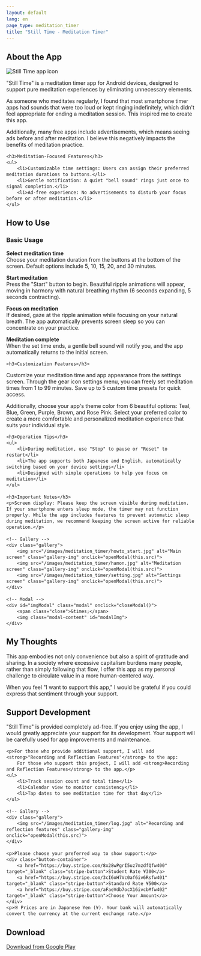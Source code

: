 ```yaml
---
layout: default
lang: en
page_type: meditation_timer
title: "Still Time - Meditation Timer"
---
```


<!-- About the App -->
<section id="about">
    <h2>About the App</h2>
    <img src="/images/meditation_timer/meditation_timer_icon.png" alt="Still Time app icon" class="app-icon">
    <p>"Still Time" is a meditation timer app for Android devices, designed to support pure meditation experiences by eliminating unnecessary elements.</p>
    <p>As someone who meditates regularly, I found that most smartphone timer apps had sounds that were too loud or kept ringing indefinitely, which didn't feel appropriate for ending a meditation session. This inspired me to create this app.</p>
    <p>Additionally, many free apps include advertisements, which means seeing ads before and after meditation. I believe this negatively impacts the benefits of meditation practice.</p>

    <h3>Meditation-Focused Features</h3>
    <ul>
        <li>Customizable time settings: Users can assign their preferred meditation durations to buttons.</li>
        <li>Gentle notification: A quiet "bell sound" rings just once to signal completion.</li>
        <li>Ad-free experience: No advertisements to disturb your focus before or after meditation.</li>
    </ul>
</section>

<!-- How to Use -->
<section id="how-to-use">
    <h2>How to Use</h2>
    <h3>Basic Usage</h3>
    <p><strong>Select meditation time</strong><br>Choose your meditation duration from the buttons at the bottom of the screen. Default options include 5, 10, 15, 20, and 30 minutes.</p>
    <p><strong>Start meditation</strong><br>Press the "Start" button to begin. Beautiful ripple animations will appear, moving in harmony with natural breathing rhythm (6 seconds expanding, 5 seconds contracting).</p>
    <p><strong>Focus on meditation</strong><br>If desired, gaze at the ripple animation while focusing on your natural breath. The app automatically prevents screen sleep so you can concentrate on your practice.</p>
    <p><strong>Meditation complete</strong><br>When the set time ends, a gentle bell sound will notify you, and the app automatically returns to the initial screen.</p>

    <h3>Customization Features</h3>
   <p>Customize your meditation time and app appearance from the settings screen. Through the gear icon settings menu, you can freely set meditation times from 1 to 99 minutes. Save up to 5 custom time presets for quick access.</p>
   <p>Additionally, choose your app's theme color from 6 beautiful options: Teal, Blue, Green, Purple, Brown, and Rose Pink. Select your preferred color to create a more comfortable and personalized meditation experience that suits your individual style.</p>
  
    <h3>Operation Tips</h3>
    <ul>
        <li>During meditation, use "Stop" to pause or "Reset" to restart</li>
        <li>The app supports both Japanese and English, automatically switching based on your device settings</li>
        <li>Designed with simple operations to help you focus on meditation</li>
    </ul>

    <h3>Important Notes</h3>
    <p>Screen display: Please keep the screen visible during meditation. If your smartphone enters sleep mode, the timer may not function properly. While the app includes features to prevent automatic sleep during meditation, we recommend keeping the screen active for reliable operation.</p>

    <!-- Gallery -->
    <div class="gallery">
        <img src="/images/meditation_timer/howto_start.jpg" alt="Main screen" class="gallery-img" onclick="openModal(this.src)">
        <img src="/images/meditation_timer/hamon.jpg" alt="Meditation screen" class="gallery-img" onclick="openModal(this.src)">
        <img src="/images/meditation_timer/setting.jpg" alt="Settings screen" class="gallery-img" onclick="openModal(this.src)">
    </div>

    <!-- Modal -->
    <div id="imgModal" class="modal" onclick="closeModal()">
        <span class="close">&times;</span>
        <img class="modal-content" id="modalImg">
    </div>
</section>

<!-- My Thoughts -->
<section id="my-thoughts">
    <h2>My Thoughts</h2>
    <p>This app embodies not only convenience but also a spirit of gratitude and sharing. In a society where excessive capitalism burdens many people, rather than simply following that flow, I offer this app as my personal challenge to circulate value in a more human-centered way.</p>
    <p>When you feel "I want to support this app," I would be grateful if you could express that sentiment through your support.</p>
</section>

<!-- Support Development -->
<section id="support">
    <h2>Support Development</h2>
    <p>"Still Time" is provided completely ad-free. If you enjoy using the app, I would greatly appreciate your support for its development. Your support will be carefully used for app improvements and maintenance.</p>

    <p>For those who provide additional support, I will add <strong>"Recording and Reflection Features"</strong> to the app:
        For those who support this project, I will add <strong>Recording and Reflection Features</strong> to the app.</p>
    <ul>
        <li>Track session count and total time</li>
        <li>Calendar view to monitor consistency</li>
        <li>Tap dates to see meditation time for that day</li>
    </ul>

    <!-- Gallery -->
    <div class="gallery">
        <img src="/images/meditation_timer/log.jpg" alt="Recording and reflection features" class="gallery-img" onclick="openModal(this.src)">
    </div>

    <p>Please choose your preferred way to show support:</p>
    <div class="button-container">
        <a href="https://buy.stripe.com/8x28wPgrI5uz7mzdfQfw400" target="_blank" class="stripe-button">Student Rate ¥300</a>
        <a href="https://buy.stripe.com/3cI6oH7Vc0af6iv6Rsfw401" target="_blank" class="stripe-button">Standard Rate ¥500</a>
        <a href="https://buy.stripe.com/aFaeVdb7ocX16ivcbMfw402" target="_blank" class="stripe-button">Choose Your Amount</a>
    </div>
    <p>※ Prices are in Japanese Yen (¥). Your bank will automatically convert the currency at the current exchange rate.</p>
</section>

<!-- Download -->
<section id="download">
    <h2>Download</h2>
    <a href="https://play.google.com/store/apps/details?id=com.kazuhisa.stilltime" class="detail-link">Download from Google Play</a>
</section>

<!-- Styles and Scripts -->
<style>
    .button-container {
        display: flex;
        gap: 10px;
        flex-wrap: wrap;
        margin-top: 10px;
    }
    .stripe-button {
        display: inline-block;
        padding: 10px 20px;
        background-color: #66b2b2;
        color: #fff;
        text-decoration: none;
        font-size: 1rem;
        border-radius: 25px;
        text-align: center;
        transition: background-color 0.2s ease, transform 0.2s ease;
    }
    .stripe-button:hover {
        background-color: #559999;
        transform: translateY(-2px);
    }

    .gallery {
        display: flex;
        gap: 10px;
        flex-wrap: wrap;
        margin-top: 10px;
    }
    .gallery-img {
        width: 100px;
        height: auto;
        cursor: pointer;
        border-radius: 8px;
        transition: transform 0.2s ease;
    }
    .gallery-img:hover {
        transform: scale(1.05);
    }
    .modal {
        display: none;
        position: fixed;
        z-index: 1000;
        padding-top: 60px;
        left: 0; top: 0;
        width: 100%; height: 100%;
        background-color: rgba(0,0,0,0.8);
    }
    .modal-content {
        margin: auto;
        display: block;
        max-width: 90%;
        max-height: 80%;
    }
    .close {
        position: absolute;
        top: 30px;
        right: 35px;
        color: #fff;
        font-size: 40px;
        font-weight: bold;
        cursor: pointer;
    }
</style>

<script>
    function openModal(src) {
        document.getElementById("imgModal").style.display = "block";
        document.getElementById("modalImg").src = src;
    }
    function closeModal() {
        document.getElementById("imgModal").style.display = "none";
    }
</script>